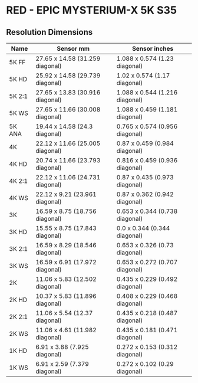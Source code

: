 # RED - EPIC MYSTERIUM-X 5K S35

## Resolution Dimensions

| Name   | Sensor mm                       | Sensor inches                  |
|--------|---------------------------------|--------------------------------|
| 5K FF  | 27.65 x 14.58 (31.259 diagonal) | 1.088 x 0.574 (1.23 diagonal)  |
| 5K HD  | 25.92 x 14.58 (29.739 diagonal) | 1.02 x 0.574 (1.17 diagonal)   |
| 5K 2:1 | 27.65 x 13.83 (30.916 diagonal) | 1.088 x 0.544 (1.216 diagonal) |
| 5K WS  | 27.65 x 11.66 (30.008 diagonal) | 1.088 x 0.459 (1.181 diagonal) |
| 5K ANA | 19.44 x 14.58 (24.3 diagonal)   | 0.765 x 0.574 (0.956 diagonal) |
| 4K     | 22.12 x 11.66 (25.005 diagonal) | 0.87 x 0.459 (0.984 diagonal)  |
| 4K HD  | 20.74 x 11.66 (23.793 diagonal) | 0.816 x 0.459 (0.936 diagonal) |
| 4K 2:1 | 22.12 x 11.06 (24.731 diagonal) | 0.87 x 0.435 (0.973 diagonal)  |
| 4K WS  | 22.12 x 9.21 (23.961 diagonal)  | 0.87 x 0.362 (0.942 diagonal)  |
| 3K     | 16.59 x 8.75 (18.756 diagonal)  | 0.653 x 0.344 (0.738 diagonal) |
| 3K HD  | 15.55 x 8.75 (17.843 diagonal)  | 0.0 x 0.344 (0.344 diagonal)   |
| 3K 2:1 | 16.59 x 8.29 (18.546 diagonal)  | 0.653 x 0.326 (0.73 diagonal)  |
| 3K WS  | 16.59 x 6.91 (17.972 diagonal)  | 0.653 x 0.272 (0.707 diagonal) |
| 2K     | 11.06 x 5.83 (12.502 diagonal)  | 0.435 x 0.229 (0.492 diagonal) |
| 2K HD  | 10.37 x 5.83 (11.896 diagonal)  | 0.408 x 0.229 (0.468 diagonal) |
| 2K 2:1 | 11.06 x 5.54 (12.37 diagonal)   | 0.435 x 0.218 (0.487 diagonal) |
| 2K WS  | 11.06 x 4.61 (11.982 diagonal)  | 0.435 x 0.181 (0.471 diagonal) |
| 1K HD  | 6.91 x 3.88 (7.925 diagonal)    | 0.272 x 0.153 (0.312 diagonal) |
| 1K WS  | 6.91 x 2.59 (7.379 diagonal)    | 0.272 x 0.102 (0.29 diagonal)  |
